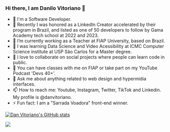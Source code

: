 ### Hi there, I am Danilo Vitoriano 👋

- :rocket: I'm a Software Developer.
- 🥇 Recently I was honored as a LinkedIn Creator accelerated by their program in Brazil, and listed as one of 50 developers to follow by Gama Academy tech school at 2022 and 2023.
- 🔭 I’m currently working as a Teacher at FIAP University, based on Brazil.
- 🌱 I was learning Data Science and Video Acessibility at ICMC Computer Science institute at USP São Carlos for a Master degree.
- 👯 I love to collaborate on social projects where people can learn code in public.
- 📖 You can have classes with me on FIAP or take part on my YouTube Podcast 'Devs 40+'.
- 💬 Ask me about anything related to web design and hypermidia interfaces.
- 📫 How to reach me: Youtube, Instagram, Twitter, TikTok and Linkedin. My profile is @danvitoriano.
- ⚡ Fun fact: I am a "Sarrada Voadora" front-end winner.

[![Dan Vitoriano's GitHub stats](https://github-readme-stats.vercel.app/api?username=danvitoriano&show_icons=true)](https://github.com/danvitoriano/github-readme-stats)

<a href="https://github.com/danvitoriano/github-readme-stats"><img align="center" src="https://github-readme-stats.vercel.app/api/top-langs/?username=danvitoriano&langs_count=6" /></a>
